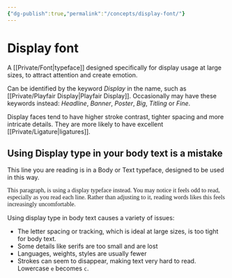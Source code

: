 ```yaml
---
{"dg-publish":true,"permalink":"/concepts/display-font/"}
---
```


# Display font

A [[Private/Font\|typeface]] designed specifically for display usage at large sizes, to attract attention and create emotion.

Can be identified by the keyword _Display_ in the name, such as [[Private/Playfair Display\|Playfair Display]]. Occasionally may have these keywords instead: _Headline_, _Banner_, _Poster_, _Big_, _Titling_ or _Fine_.

Display faces tend to have higher stroke contrast, tighter spacing and more intricate details. They are more likely to have excellent [[Private/Ligature\|ligatures]].

## Using Display type in your body text is a mistake

This line you are reading is in a Body or Text typeface, designed to be used in this way.

<p style="font-family: 'Playfair Display', serif;">This paragraph, is using a display typeface instead. You may notice it feels odd to read, especially as you read each line. Rather than adjusting to it, reading words likes this feels increasingly uncomfortable.</p>

Using display type in body text causes a variety of issues:
- The letter spacing or tracking, which is ideal at large sizes, is too tight for body text.
- Some details like serifs are too small and are lost
- Languages, weights, styles are usually fewer
- Strokes can seem to disappear, making text very hard to read. Lowercase `e` becomes `c`.

